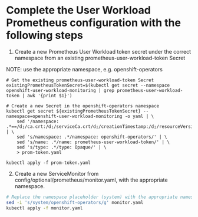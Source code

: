 # Complete the User Workload Prometheus configuration with the following steps

1. Create a new Prometheus User Workload token secret under the correct namespace from an existing prometheus-user-workload-token Secret

NOTE: use the appropriate namespace, e.g. openshift-operators

```
# Get the existing prometheus-user-workload-token Secret
existingPrometheusTokenSecret=$(kubectl get secret --namespace openshift-user-workload-monitoring | grep prometheus-user-workload-token | awk '{print $1}')

# Create a new Secret in the openshift-operators namespace
kubectl get secret ${existingPrometheusTokenSecret} --namespace=openshift-user-workload-monitoring -o yaml | \
    sed '/namespace: .*==/d;/ca.crt:/d;/serviceCa.crt/d;/creationTimestamp:/d;/resourceVersion:/d;/uid:/d;/annotations/d;/kubernetes.io/d;' | \
    sed 's/namespace: .*/namespace: openshift-operators/' | \
    sed 's/name: .*/name: prometheus-user-workload-token/' | \
    sed 's/type: .*/type: Opaque/' | \
    > prom-token.yaml

kubectl apply -f prom-token.yaml
```

2. Create a new ServiceMonitor from config/optional/prometheus/monitor.yaml, with the appropriate namespace.

```bash
# Replace the namespace placeholder (system) with the appropriate namespace (e.g. openshift-operators)
sed -i 's/system/openshift-operators/g' monitor.yaml
kubectl apply -f monitor.yaml
```

